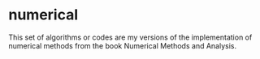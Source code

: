 # numerical
This set of algorithms or codes are my versions of the implementation of numerical methods from the book Numerical Methods and Analysis.
